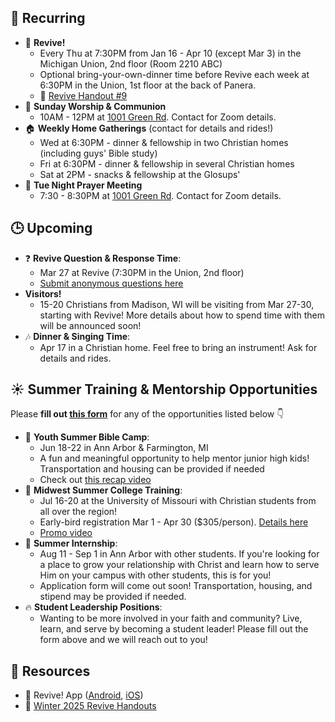 ## 🔁 Recurring
- 🙌 **Revive!**
    - Every Thu at 7:30PM from Jan 16 - Apr 10 (except Mar 3) in the Michigan Union, 2nd floor (Room 2210 ABC)
    - Optional bring-your-own-dinner time before Revive each week at 6:30PM in the Union, 1st floor at the back of Panera.
    - 📄 [Revive Handout #9](https://drive.google.com/file/d/1MjU4SnWqwTjEgD8-4J4r8_1TfgCEXrSk/view?usp=drive_link)
- 🙌 **Sunday Worship & Communion**
    - 10AM - 12PM at [1001 Green Rd](https://maps.app.goo.gl/oLEnSGYD7tf69Gjz7). Contact for Zoom details.
- 🏠 **Weekly Home Gatherings** (contact for details and rides!)
    - Wed at 6:30PM - dinner & fellowship in two Christian homes (including guys' Bible study)
    - Fri at 6:30PM - dinner & fellowship in several Christian homes
    - Sat at 2PM - snacks & fellowship at the Glosups'
- 🙏 **Tue Night Prayer Meeting**
    - 7:30 - 8:30PM at [1001 Green Rd](https://maps.app.goo.gl/oLEnSGYD7tf69Gjz7). Contact for Zoom details.

## 🕒 Upcoming
- ❓ **Revive Question & Response Time**:
    - Mar 27 at Revive (7:30PM in the Union, 2nd floor)
    - [Submit anonymous questions here](https://forms.gle/MAGsXMqEXoXRazyJ6)
- **Visitors!**
    - 15-20 Christians from Madison, WI will be visiting from Mar 27-30, starting with Revive! More details about how to spend time with them will be announced soon!
- 🎶 **Dinner & Singing Time**:
    - Apr 17 in a Christian home. Feel free to bring an instrument! Ask for details and rides.

## ☀️ Summer Training & Mentorship Opportunities
Please **fill out [this form](https://forms.gle/LEWQdnE1YMwr693Q7)** for any of the opportunities listed below 👇
- 🌳 **Youth Summer Bible Camp**:
    - Jun 18-22 in Ann Arbor & Farmington, MI
    - A fun and meaningful opportunity to help mentor junior high kids! Transportation and housing can be provided if needed
    - Check out [this recap video](https://drive.google.com/file/d/1crm1O6WD4HbCYs6uqmii09s38w_OtqeV/view?usp=drivesdk)
- 🙌 **Midwest Summer College Training**:
    - Jul 16-20 at the University of Missouri with Christian students from all over the region!
    - Early-bird registration Mar 1 - Apr 30 ($305/person). [Details here](https://www.collegetraining.org/)
    - [Promo video](https://youtu.be/8ssqxBb_8mc?si=9J4VhCNNrwhSLplE)
- 🔨 **Summer Internship**:
    - Aug 11 - Sep 1 in Ann Arbor with other students. If you're looking for a place to grow your relationship with Christ and learn how to serve Him on your campus with other students, this is for you!
    - Application form will come out soon! Transportation, housing, and stipend may be provided if needed.
- 🔥 **Student Leadership Positions**:
    -  Wanting to be more involved in your faith and community? Live, learn, and serve by becoming a student leader! Please fill out the form above and we will reach out to you!

## 📖 Resources
- 📱 Revive! App ([Android](https://play.google.com/store/apps/details?id=com.newandromo.dev2292363.app3300238&pcampaignid=web_share), [iOS](https://apps.apple.com/us/app/revive/id6473073801?platform=iphone))
- 📄 [Winter 2025 Revive Handouts](https://drive.google.com/drive/folders/1NNzmlFKc6CyKnoH7LbPYm6oF6j5LY5qO)

